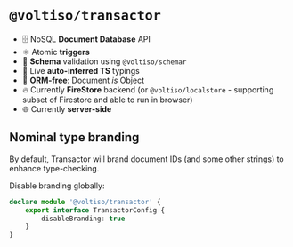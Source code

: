 # `@voltiso/transactor`

- 🗄️ NoSQL **Document Database** API
- ⚛️ Atomic **triggers**
- 👮 **Schema** validation using `@voltiso/schemar`
- 🚗 Live **auto-inferred TS** typings
- 🟰 **ORM-free**: Document _is_ Object
- 🔥 Currently **FireStore** backend (or `@voltiso/localstore` - supporting
  subset of Firestore and able to run in browser)
- 🌐 Currently **server-side**

## Nominal type branding

By default, Transactor will brand document IDs (and some other strings) to
enhance type-checking.

Disable branding globally:

```ts
declare module '@voltiso/transactor' {
	export interface TransactorConfig {
		disableBranding: true
	}
}
```
